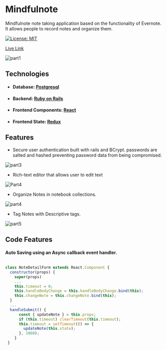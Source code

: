 # Mindfulnote

Mindfulnote note taking application based on the functionality of Evernote. It allows people to record notes and organize them.

[![License: MIT](https://img.shields.io/badge/License-MIT-yellow.svg)](https://opensource.org/licenses/MIT)

[Live Link](https://mindfullnote.herokuapp.com)

![part1](https://user-images.githubusercontent.com/1903468/65346879-a61ae780-db92-11e9-9e43-8543c7f9f42b.gif)

## Technologies
+ #### Database: [Postgresql](https://www.postgresql.org/)
+ #### Backend: [Ruby on Rails](https://rubyonrails.org/)
+ #### Frontend Components: [React](https://reactjs.org/)
+ #### Frontend State: [Redux](https://redux.js.org/)

## Features
+ Secure user authentication built with rails and BCrypt. passwords are salted and hashed preventing password data from being compromised.

![part3](https://user-images.githubusercontent.com/1903468/65346957-d06ca500-db92-11e9-9e22-b424c0a40d19.gif)

+ Rich-text editor that allows user to edit text

![Part4](https://user-images.githubusercontent.com/1903468/65346960-d19dd200-db92-11e9-9c6d-2cd8a3adad8b.gif)

+ Organize Notes in notebook collections.

![part4](https://user-images.githubusercontent.com/1903468/65346963-d2ceff00-db92-11e9-8fcc-93ff2650e812.gif)

+ Tag Notes with Descriptive tags.

![part5](https://user-images.githubusercontent.com/1903468/65347541-15dda200-db94-11e9-9c7f-9fb2af1c5761.gif)

## Code Features

#### Auto Saving using an Async callback event handler.

```javascript

class NoteDetailForm extends React.Component {
  constructor(props) {
    super(props)
    ...
    this.timeout = 0;
    this.handleBodyChange = this.handleBodyChange.bind(this);
    this.changeNote = this.changeNote.bind(this);
  }
  ...
  handleSubmit() {
      const { updateNote } = this.props;
      if (this.timeout) clearTimeout(this.timeout);
      this.timeout = setTimeout(() => {
        updateNote(this.state);
      }, 1000);
    }
 }

